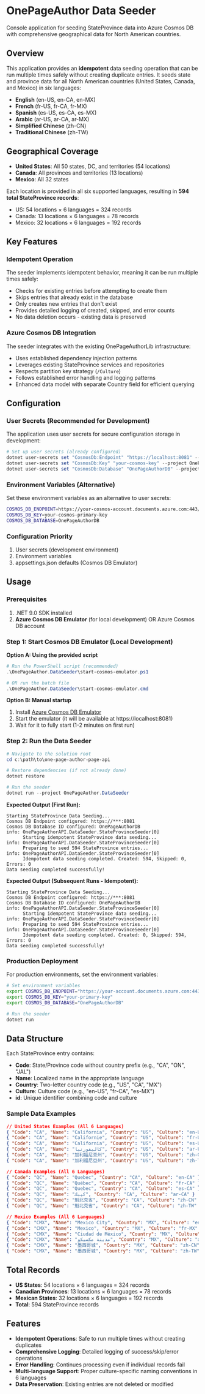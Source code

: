 # OnePageAuthor Data Seeder

Console application for seeding StateProvince data into Azure Cosmos DB with comprehensive geographical data for North American countries.

## Overview

This application provides an **idempotent** data seeding operation that can be run multiple times safely without creating duplicate entries. It seeds state and province data for all North American countries (United States, Canada, and Mexico) in six languages:

- **English** (en-US, en-CA, en-MX)
- **French** (fr-US, fr-CA, fr-MX)
- **Spanish** (es-US, es-CA, es-MX)
- **Arabic** (ar-US, ar-CA, ar-MX)
- **Simplified Chinese** (zh-CN)
- **Traditional Chinese** (zh-TW)

## Geographical Coverage

- **United States**: All 50 states, DC, and territories (54 locations)
- **Canada**: All provinces and territories (13 locations)
- **Mexico**: All 32 states

Each location is provided in all six supported languages, resulting in **594 total StateProvince records**:
- US: 54 locations × 6 languages = 324 records
- Canada: 13 locations × 6 languages = 78 records
- Mexico: 32 locations × 6 languages = 192 records

## Key Features

### Idempotent Operation
The seeder implements idempotent behavior, meaning it can be run multiple times safely:
- Checks for existing entries before attempting to create them
- Skips entries that already exist in the database
- Only creates new entries that don't exist
- Provides detailed logging of created, skipped, and error counts
- No data deletion occurs - existing data is preserved

### Azure Cosmos DB Integration
The seeder integrates with the existing OnePageAuthorLib infrastructure:
- Uses established dependency injection patterns
- Leverages existing StateProvince services and repositories
- Respects partition key strategy (`/Culture`)
- Follows established error handling and logging patterns
- Enhanced data model with separate Country field for efficient querying

## Configuration

### User Secrets (Recommended for Development)
The application uses user secrets for secure configuration storage in development:

```powershell
# Set up user secrets (already configured)
dotnet user-secrets set "CosmosDb:Endpoint" "https://localhost:8081" --project OnePageAuthor.DataSeeder
dotnet user-secrets set "CosmosDb:Key" "your-cosmos-key" --project OnePageAuthor.DataSeeder  
dotnet user-secrets set "CosmosDb:Database" "OnePageAuthorDB" --project OnePageAuthor.DataSeeder
```

### Environment Variables (Alternative)
Set these environment variables as an alternative to user secrets:

```bash
COSMOS_DB_ENDPOINT=https://your-cosmos-account.documents.azure.com:443/
COSMOS_DB_KEY=your-cosmos-primary-key
COSMOS_DB_DATABASE=OnePageAuthorDB
```

### Configuration Priority
1. User secrets (development environment)
2. Environment variables
3. appsettings.json defaults (Cosmos DB Emulator)

## Usage

### Prerequisites
1. .NET 9.0 SDK installed
2. **Azure Cosmos DB Emulator** (for local development) OR Azure Cosmos DB account

### Step 1: Start Cosmos DB Emulator (Local Development)

**Option A: Using the provided script**
```powershell
# Run the PowerShell script (recommended)
.\OnePageAuthor.DataSeeder\start-cosmos-emulator.ps1

# OR run the batch file
.\OnePageAuthor.DataSeeder\start-cosmos-emulator.cmd
```

**Option B: Manual startup**
1. Install [Azure Cosmos DB Emulator](https://aka.ms/cosmosdb-emulator)
2. Start the emulator (it will be available at https://localhost:8081)
3. Wait for it to fully start (1-2 minutes on first run)

### Step 2: Run the Data Seeder

```powershell
# Navigate to the solution root
cd c:\path\to\one-page-author-page-api

# Restore dependencies (if not already done)
dotnet restore

# Run the seeder
dotnet run --project OnePageAuthor.DataSeeder
```

**Expected Output (First Run):**
```
Starting StateProvince Data Seeding...
Cosmos DB Endpoint configured: https://***:8081
Cosmos DB Database ID configured: OnePageAuthorDB
info: OnePageAuthorAPI.DataSeeder.StateProvinceSeeder[0]
      Starting idempotent StateProvince data seeding...
info: OnePageAuthorAPI.DataSeeder.StateProvinceSeeder[0]
      Preparing to seed 594 StateProvince entries...
info: OnePageAuthorAPI.DataSeeder.StateProvinceSeeder[0]
      Idempotent data seeding completed. Created: 594, Skipped: 0, Errors: 0
Data seeding completed successfully!
```

**Expected Output (Subsequent Runs - Idempotent):**
```
Starting StateProvince Data Seeding...
Cosmos DB Endpoint configured: https://***:8081
Cosmos DB Database ID configured: OnePageAuthorDB
info: OnePageAuthorAPI.DataSeeder.StateProvinceSeeder[0]
      Starting idempotent StateProvince data seeding...
info: OnePageAuthorAPI.DataSeeder.StateProvinceSeeder[0]
      Preparing to seed 594 StateProvince entries...
info: OnePageAuthorAPI.DataSeeder.StateProvinceSeeder[0]
      Idempotent data seeding completed. Created: 0, Skipped: 594, Errors: 0
Data seeding completed successfully!
```

### Production Deployment

For production environments, set the environment variables:

```bash
# Set environment variables
export COSMOS_DB_ENDPOINT="https://your-account.documents.azure.com:443/"
export COSMOS_DB_KEY="your-primary-key"
export COSMOS_DB_DATABASE="OnePageAuthorDB"

# Run the seeder
dotnet run
```

## Data Structure

Each StateProvince entry contains:
- **Code**: State/Province code without country prefix (e.g., "CA", "ON", "JAL")
- **Name**: Localized name in the appropriate language
- **Country**: Two-letter country code (e.g., "US", "CA", "MX")
- **Culture**: Culture code (e.g., "en-US", "fr-CA", "es-MX")
- **id**: Unique identifier combining code and culture

### Sample Data Examples
```json
// United States Examples (All 6 Languages)
{ "Code": "CA", "Name": "California", "Country": "US", "Culture": "en-US" }
{ "Code": "CA", "Name": "Californie", "Country": "US", "Culture": "fr-US" }
{ "Code": "CA", "Name": "California", "Country": "US", "Culture": "es-US" }
{ "Code": "CA", "Name": "كاليفورنيا", "Country": "US", "Culture": "ar-US" }
{ "Code": "CA", "Name": "加利福尼亚州", "Country": "US", "Culture": "zh-CN" }
{ "Code": "CA", "Name": "加利福尼亞州", "Country": "US", "Culture": "zh-TW" }

// Canada Examples (All 6 Languages)
{ "Code": "QC", "Name": "Quebec", "Country": "CA", "Culture": "en-CA" }
{ "Code": "QC", "Name": "Québec", "Country": "CA", "Culture": "fr-CA" }
{ "Code": "QC", "Name": "Quebec", "Country": "CA", "Culture": "es-CA" }
{ "Code": "QC", "Name": "كيبك", "Country": "CA", "Culture": "ar-CA" }
{ "Code": "QC", "Name": "魁北克省", "Country": "CA", "Culture": "zh-CN" }
{ "Code": "QC", "Name": "魁北克省", "Country": "CA", "Culture": "zh-TW" }

// Mexico Examples (All 6 Languages)
{ "Code": "CMX", "Name": "Mexico City", "Country": "MX", "Culture": "en-MX" }
{ "Code": "CMX", "Name": "Mexico", "Country": "MX", "Culture": "fr-MX" }
{ "Code": "CMX", "Name": "Ciudad de México", "Country": "MX", "Culture": "es-MX" }
{ "Code": "CMX", "Name": "مدينة مكسيكو", "Country": "MX", "Culture": "ar-MX" }
{ "Code": "CMX", "Name": "墨西哥城", "Country": "MX", "Culture": "zh-CN" }
{ "Code": "CMX", "Name": "墨西哥城", "Country": "MX", "Culture": "zh-TW" }
```

## Total Records
- **US States**: 54 locations × 6 languages = 324 records
- **Canadian Provinces**: 13 locations × 6 languages = 78 records  
- **Mexican States**: 32 locations × 6 languages = 192 records
- **Total**: 594 StateProvince records

## Features

- **Idempotent Operations**: Safe to run multiple times without creating duplicates
- **Comprehensive Logging**: Detailed logging of success/skip/error operations
- **Error Handling**: Continues processing even if individual records fail
- **Multi-language Support**: Proper culture-specific naming conventions in 6 languages
- **Data Preservation**: Existing entries are not deleted or modified